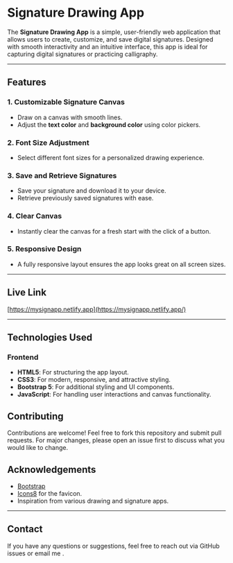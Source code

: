 # Signature Drawing App

The **Signature Drawing App** is a simple, user-friendly web application that allows users to create, customize, and save digital signatures. Designed with smooth interactivity and an intuitive interface, this app is ideal for capturing digital signatures or practicing calligraphy.

---

## Features

### 1. **Customizable Signature Canvas**
- Draw on a canvas with smooth lines.
- Adjust the **text color** and **background color** using color pickers.

### 2. **Font Size Adjustment**
- Select different font sizes for a personalized drawing experience.

### 3. **Save and Retrieve Signatures**
- Save your signature and download it to your device.
- Retrieve previously saved signatures with ease.

### 4. **Clear Canvas**
- Instantly clear the canvas for a fresh start with the click of a button.

### 5. **Responsive Design**
- A fully responsive layout ensures the app looks great on all screen sizes.

---

## Live Link

[https://mysignapp.netlify.app](https://mysignapp.netlify.app/)

---

## Technologies Used

### Frontend
- **HTML5**: For structuring the app layout.
- **CSS3**: For modern, responsive, and attractive styling.
- **Bootstrap 5**: For additional styling and UI components.
- **JavaScript**: For handling user interactions and canvas functionality.


## Contributing

Contributions are welcome! Feel free to fork this repository and submit pull requests. For major changes, please open an issue first to discuss what you would like to change.


## Acknowledgements

- [Bootstrap](https://getbootstrap.com/)
- [Icons8](https://icons8.com/) for the favicon.
- Inspiration from various drawing and signature apps.

---

## Contact

If you have any questions or suggestions, feel free to reach out via GitHub issues or email me .

